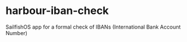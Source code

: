 # harbour-iban-check
SailfishOS app for a formal check of IBANs (International Bank Account Number)
